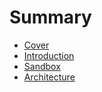 # Summary

* [Cover](README.md)
* [Introduction](documentation/Introduction.md)
* [Sandbox](documentation/Sandbox.md)
* [Architecture](documentation/Architecture.md)

